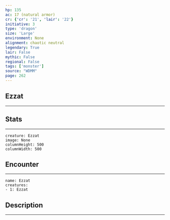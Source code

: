 ```yaml
---
hp: 135
ac: 17 (natural armor)
cr: {'cr': '21', 'lair': '22'}
initiative: 3
type: 'dragon'    
size: 'Large'
environment: None
alignment: chaotic neutral
legendary: True
lair: False
mythic: False
regional: False
tags: ['monster']
source: "WDMM"
page: 262
---
```


## Ezzat
---



## Stats
---

```statblock
creature: Ezzat
image: None
columnHeight: 500
columnWidth: 500
```

## Encounter
---

```encounter-table
name: Ezzat
creatures:
- 1: Ezzat
```

## Description
---




